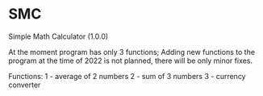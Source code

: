 # SMC
Simple Math Calculator (1.0.0)

At the moment program has only 3 functions;
Adding new functions to the program at the time of 2022 is not planned, there will be only minor fixes.

Functions:
1 - average of 2 numbers
2 - sum of 3 numbers
3 - сurrency сonverter
